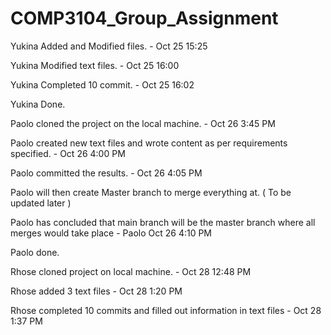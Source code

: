 # COMP3104_Group_Assignment

Yukina Added and Modified files. - Oct 25 15:25 

Yukina Modified text files. - Oct 25 16:00

Yukina Completed 10 commit. - Oct 25 16:02

Yukina Done.

Paolo cloned the project on the local machine. - Oct 26 3:45 PM

Paolo created new text files and wrote content as per requirements specified. - Oct 26 4:00 PM

Paolo committed the results. - Oct 26 4:05 PM

Paolo will then create Master branch to merge everything at. ( To be updated later )

Paolo has concluded that main branch will be the master branch where all merges would take place - Paolo Oct 26 4:10 PM

Paolo done.

Rhose cloned project on local machine. - Oct 28 12:48 PM

Rhose added 3 text files - Oct 28 1:20 PM

Rhose completed 10 commits and filled out information in text files - Oct 28 1:37 PM